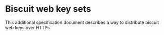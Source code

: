 # Biscuit web key sets

This additional specification document describes a way to distribute biscuit web keys over HTTPs.
